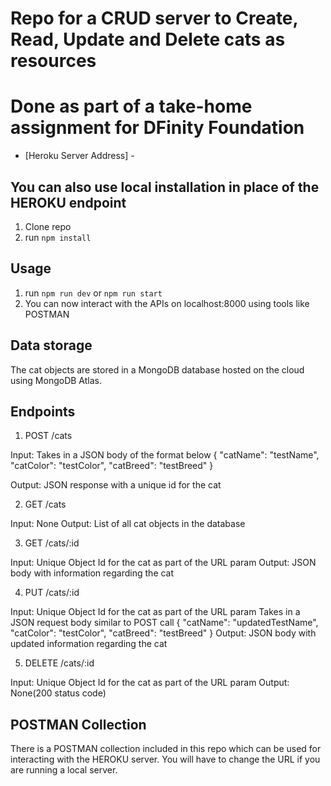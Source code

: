 # Repo for a CRUD server to Create, Read, Update and Delete cats as resources
# Done as part of a take-home assignment for DFinity Foundation

- [Heroku Server Address] - 

## You can also use local installation in place of the HEROKU endpoint

1. Clone repo
2. run `npm install` 

## Usage 

1. run `npm run dev` or `npm run start`
2. You can now interact with the APIs on localhost:8000 using tools like POSTMAN

## Data storage
The cat objects are stored in a MongoDB database hosted on the cloud using MongoDB Atlas.

## Endpoints

1. POST /cats

Input:
Takes in a JSON body of the format below
{
    "catName": "testName",
    "catColor": "testColor",
    "catBreed": "testBreed"
}

Output:
JSON response with a unique id for the cat

2. GET /cats

Input: None
Output: List of all cat objects in the database

3. GET /cats/:id

Input: Unique Object Id for the cat as part of the URL param
Output: JSON body with information regarding the cat

4. PUT /cats/:id

Input: 
Unique Object Id for the cat as part of the URL param
Takes in a JSON request body similar to POST call
{
    "catName": "updatedTestName",
    "catColor": "testColor",
    "catBreed": "testBreed"
}
Output: JSON body with updated information regarding the cat

5. DELETE /cats/:id

Input: Unique Object Id for the cat as part of the URL param
Output: None(200 status code)

## POSTMAN Collection
There is a POSTMAN collection included in this repo which can be used for interacting with the HEROKU server. You will have to change the URL if you are running a local server.